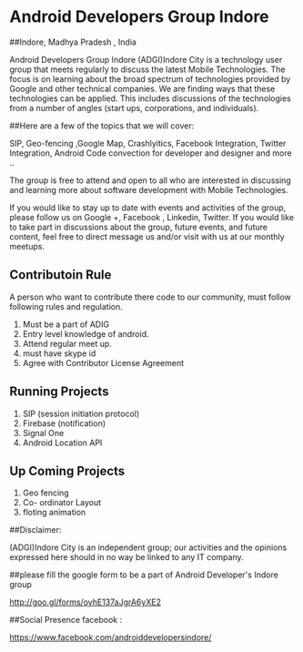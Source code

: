 
# Android Developers Group Indore
##Indore, Madhya Pradesh , India


Android Developers Group Indore (ADGI)Indore City is a technology user group that meets regularly to discuss the latest Mobile Technologies. The focus is on learning about the broad spectrum of technologies provided by Google and other technical companies. We are  finding ways that these technologies can be applied. This includes discussions of the technologies from a number of angles (start ups, corporations, and individuals). 

##Here are a few of the topics that we will cover:

SIP, Geo-fencing ,Google Map, Crashlyitics, Facebook Integration, Twitter Integration, Android Code convection for developer and designer and more ..  

The group is free to attend and open to all who are interested in discussing and learning more about software development with Mobile Technologies. 

If you would like to stay up to date with events and activities of the group, please follow us on Google +, Facebook , Linkedin, Twitter.
  If you would like to take part in discussions about the group, future events, and future content, feel free to direct message us and/or visit with us at our monthly meetups.
  
  ## Contributoin Rule

A person who want to contribute there code to our community, must follow following rules and regulation.

1.	Must be a part of ADIG
2.	Entry level knowledge of android. 
3.	Attend regular meet up. 
4.	must have skype id
5.	Agree with Contributor License Agreement 

## Running Projects
1.	  SIP (session initiation protocol)
2.	Firebase (notification)
3.	Signal One
4.	Android Location API

## Up Coming Projects
1.	Geo fencing 
2.	Co- ordinator Layout
3.	floting  animation 


##Disclaimer: 

(ADGI)Indore City  is an independent group; our activities and the opinions expressed here should in no way be linked to any IT company.

##please fill the google form to be a part of Android Developer's Indore group


http://goo.gl/forms/oyhE137aJgrA6yXE2

##Social Presence
facebook : 

https://www.facebook.com/androiddevelopersindore/

